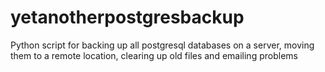 yetanotherpostgresbackup
========================

Python script for backing up all postgresql databases on a server, moving them to a remote location, clearing up old files and emailing problems
